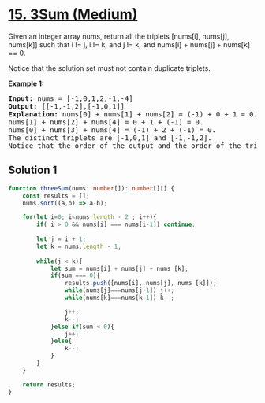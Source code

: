 # [15. 3Sum (Medium)](https://leetcode.com/problems/3sum/)

<p>Given an integer array nums, return all the triplets [nums[i], nums[j], nums[k]] such that i != j, i != k, and j != k, and nums[i] + nums[j] + nums[k] == 0.

Notice that the solution set must not contain duplicate triplets.</p>

<p><strong>Example 1:</strong></p>

<pre>
<strong>Input:</strong> nums = [-1,0,1,2,-1,-4]
<strong>Output:</strong> [[-1,-1,2],[-1,0,1]]
<strong>Explanation:</strong> nums[0] + nums[1] + nums[2] = (-1) + 0 + 1 = 0.
nums[1] + nums[2] + nums[4] = 0 + 1 + (-1) = 0.
nums[0] + nums[3] + nums[4] = (-1) + 2 + (-1) = 0.
The distinct triplets are [-1,0,1] and [-1,-1,2].
Notice that the order of the output and the order of the triplets does not matter.
</pre>

## Solution 1

```ts
function threeSum(nums: number[]): number[][] {
    const results = [];
    nums.sort((a,b) => a-b);

    for(let i=0; i<nums.length - 2 ; i++){
        if( i > 0 && nums[i] === nums[i-1]) continue;
        
        let j = i + 1;
        let k = nums.length - 1;
         
        while(j < k){
            let sum = nums[i] + nums[j] + nums [k];
            if(sum === 0){
                results.push([nums[i], nums[j], nums [k]]);
                while(nums[j]===nums[j+1]) j++;
                while(nums[k]===nums[k-1]) k--;

                j++;
                k--;
            }else if(sum < 0){
                j++;
            }else{
                k--;
            }
        }
    }

    return results;
}
```